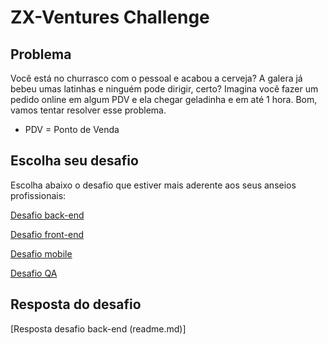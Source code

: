 # ZX-Ventures Challenge

## Problema

Você está no churrasco com o pessoal e acabou a cerveja? A galera já bebeu umas latinhas e ninguém pode dirigir, certo? Imagina você fazer um pedido online em algum PDV e ela chegar geladinha e em até 1 hora. Bom, vamos tentar resolver esse problema.

* PDV = Ponto de Venda

## Escolha seu desafio

Escolha abaixo o desafio que estiver mais aderente aos seus anseios profissionais:

[Desafio back-end](backend.md)

[Desafio front-end](frontend.md)

[Desafio mobile](mobile.md)

[Desafio QA](qa.md)

## Resposta do desafio
[Resposta desafio back-end (readme.md)]
